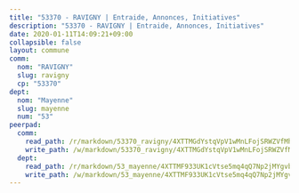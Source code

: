 ```yaml
---
title: "53370 - RAVIGNY | Entraide, Annonces, Initiatives"
description: "53370 - RAVIGNY | Entraide, Annonces, Initiatives"
date: 2020-01-11T14:09:21+09:00
collapsible: false
layout: commune
comm:
  nom: "RAVIGNY"
  slug: ravigny
  cp: "53370"
dept:
  nom: "Mayenne"
  slug: mayenne
  num: "53"
peerpad:
  comm:
    read_path: /r/markdown/53370_ravigny/4XTTMGdYstqVpV1wMnLFojSRWZVfMhYFFSKBHXhxCyWE9y1Sj
    write_path: /w/markdown/53370_ravigny/4XTTMGdYstqVpV1wMnLFojSRWZVfMhYFFSKBHXhxCyWE9y1Sj-K3TgU5jdAt97np7rHwQWF4SkTvw4QqRMbQxfj1JisMY735SKN4hU5BiB7Kn1S7TH7qc2M81BjTpq21F5ReohtTjoRfmAbXiYcXouFKsZomXdnF2ZnU9bh4ue6j7uScZUHxTUTZKZ
  dept:
    read_path: /r/markdown/53_mayenne/4XTTMF933UK1cVtse5mq4qQ7Np2jMYgvbp6qouY9MWyoeWY43
    write_path: /w/markdown/53_mayenne/4XTTMF933UK1cVtse5mq4qQ7Np2jMYgvbp6qouY9MWyoeWY43-K3TgUcgqTBNoSTxPqkZ94HV7ydPjBnvnBue9tEiK9jakhdXjxdo4Br4iK1oa2CDh4yEVWX1tFyjU9wvcKRuNLDocpAE5TJXkqSv2docSVtfLpqmkB6Zf1obqgGj7oAqY4ytCV5Es
---
```


